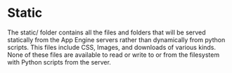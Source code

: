 Static
======

The static/ folder contains all the files and folders that will be served
statically from the App Engine servers rather than dynamically from python
scripts.  This files include CSS, Images, and downloads of various kinds. None
of these files are available to read or write to or from the filesystem with
Python scripts from the server.

